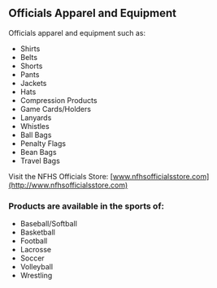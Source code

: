 <!-- Section: Officials Apparel and Equipment -->

## Officials Apparel and Equipment

Officials apparel and equipment such as:

- Shirts
- Belts
- Shorts
- Pants
- Jackets
- Hats
- Compression Products
- Game Cards/Holders
- Lanyards
- Whistles
- Ball Bags
- Penalty Flags
- Bean Bags
- Travel Bags

Visit the NFHS Officials Store: [www.nfhsofficialsstore.com](http://www.nfhsofficialsstore.com)

### Products are available in the sports of:

- Baseball/Softball
- Basketball
- Football
- Lacrosse
- Soccer
- Volleyball
- Wrestling
